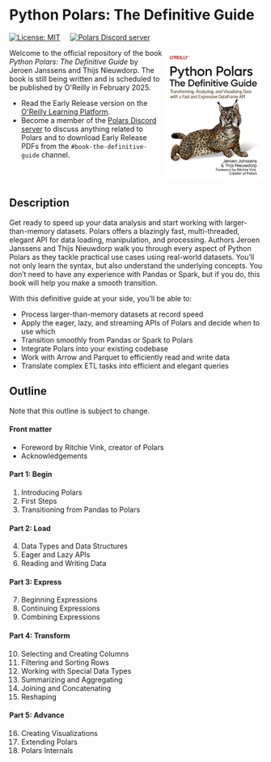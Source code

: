 # Python Polars: The Definitive Guide

[![License: MIT](https://img.shields.io/badge/License-MIT-yellow.svg?style=flat-square)](https://opensource.org/licenses/MIT)
&nbsp;
&nbsp;
[![Polars Discord server](https://dcbadge.vercel.app/api/server/4qf7UVDZmd?style=flat-square)](https://discord.gg/4qf7UVDZmd)

<img src="pp-cover-800w.jpg" width="200" height="263" align="right"/>

Welcome to the official repository of the book *Python Polars: The Definitive Guide* by Jeroen Janssens and Thijs Nieuwdorp.
The book is still being written and is scheduled to be published by O'Reilly in February 2025. 

* Read the Early Release version on the [O'Reilly Learning Platform](https://learning.oreilly.com/library/view/python-polars-the/9781098156077/).
* Become a member of the [Polars Discord server](https://discord.gg/4qf7UVDZmd) to discuss anything related to Polars and to download Early Release PDFs from the `#book-the-definitive-guide` channel.

<br clear="both"/>

## Description

Get ready to speed up your data analysis and start working with larger-than-memory datasets. 
Polars offers a blazingly fast, multi-threaded, elegant API for data loading, manipulation, and processing.
Authors Jeroen Janssens and Thijs Nieuwdorp walk you through every aspect of Python Polars as they tackle practical use cases using real-world datasets.
You’ll not only learn the syntax, but also understand the underlying concepts.
You don’t need to have any experience with Pandas or Spark, but if you do, this book will help you make a smooth transition.

With this definitive guide at your side, you’ll be able to:

* Process larger-than-memory datasets at record speed
* Apply the eager, lazy, and streaming APIs of Polars and decide when to use which
* Transition smoothly from Pandas or Spark to Polars
* Integrate Polars into your existing codebase
* Work with Arrow and Parquet to efficiently read and write data
* Translate complex ETL tasks into efficient and elegant queries



## Outline

Note that this outline is subject to change.

#### Front matter

* Foreword by Ritchie Vink, creator of Polars
* Acknowledgements

#### Part 1: Begin

1. Introducing Polars
2. First Steps
3. Transitioning from Pandas to Polars

#### Part 2: Load

4. Data Types and Data Structures
5. Eager and Lazy APIs
6. Reading and Writing Data

#### Part 3: Express

7. Beginning Expressions
8. Continuing Expressions
9. Combining Expressions

#### Part 4: Transform

10. Selecting and Creating Columns
11. Filtering and Sorting Rows
12. Working with Special Data Types
13. Summarizing and Aggregating
14. Joining and Concatenating
15. Reshaping

#### Part 5: Advance

16. Creating Visualizations
17. Extending Polars
18. Polars Internals



